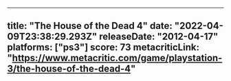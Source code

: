
---
title: "The House of the Dead 4"
date: "2022-04-09T23:38:29.293Z"
releaseDate: "2012-04-17"
platforms: ["ps3"]
score: 73
metacriticLink: "https://www.metacritic.com/game/playstation-3/the-house-of-the-dead-4"
---
